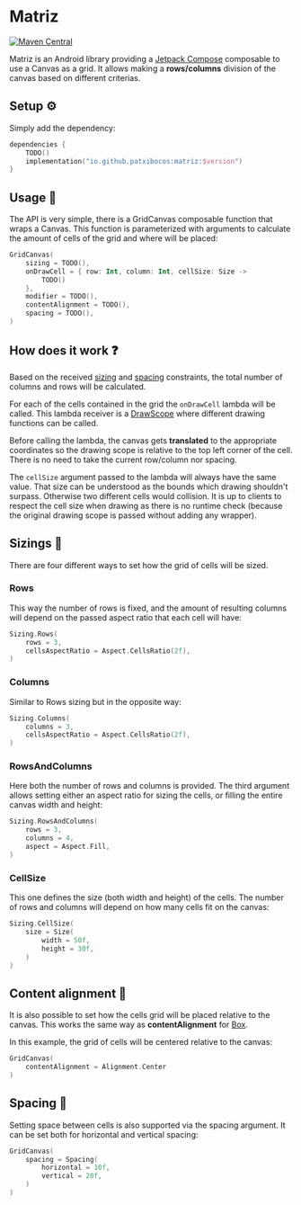 # Matriz

[![Maven Central](https://img.shields.io/maven-central/v/io.github.patxibocos/matriz?label=latest%20release)](https://search.maven.org/artifact/io.github.patxibocos/matriz)

Matriz is an Android library providing a [Jetpack Compose](https://developer.android.com/jetpack/compose) composable to use a Canvas as a grid. It allows making a **rows/columns** division of the canvas based on different criterias.

## Setup ⚙️

Simply add the dependency:

```kotlin
dependencies {
    TODO()
    implementation("io.github.patxibocos:matriz:$version")
}
```

## Usage 📙

The API is very simple, there is a GridCanvas composable function that wraps a Canvas. This function is parameterized with arguments to calculate the amount of cells of the grid and where will be placed:

```kotlin
GridCanvas(
    sizing = TODO(),
    onDrawCell = { row: Int, column: Int, cellSize: Size ->
        TODO()
    },
    modifier = TODO(),
    contentAlignment = TODO(),
    spacing = TODO(),
)
```

## How does it work ❓

Based on the received [sizing](#sizings-) and [spacing](#spacing-) constraints, the total number of columns and rows will be calculated.

For each of the cells contained in the grid the `onDrawCell` lambda will be called. This lambda receiver is a [DrawScope](https://developer.android.com/reference/kotlin/androidx/compose/ui/graphics/drawscope/DrawScope) where different drawing functions can be called.

Before calling the lambda, the canvas gets **translated** to the appropriate coordinates so the drawing scope is relative to the top left corner of the cell. There is no need to take the current row/column nor spacing.

The `cellSize` argument passed to the lambda will always have the same value. That size can be understood as the bounds which drawing shouldn't surpass. Otherwise two different cells would collision. It is up to clients to respect the cell size when drawing as there is no runtime check (because the original drawing scope is passed without adding any wrapper).

## Sizings 📏

There are four different ways to set how the grid of cells will be sized.

### Rows

This way the number of rows is fixed, and the amount of resulting columns will depend on the passed aspect ratio that each cell will have:

```kotlin
Sizing.Rows(
    rows = 3,
    cellsAspectRatio = Aspect.CellsRatio(2f),
)
```

### Columns

Similar to Rows sizing but in the opposite way:

```kotlin
Sizing.Columns(
    columns = 3,
    cellsAspectRatio = Aspect.CellsRatio(2f),
)
```

### RowsAndColumns

Here both the number of rows and columns is provided. The third argument allows setting either an aspect ratio for sizing the cells, or filling the entire canvas width and height:

```kotlin
Sizing.RowsAndColumns(
    rows = 3,
    columns = 4,
    aspect = Aspect.Fill,
)
```

### CellSize

This one defines the size (both width and height) of the cells. The number of rows and columns will depend on how many cells fit on the canvas:

```kotlin
Sizing.CellSize(
    size = Size(
        width = 50f,
        height = 30f,
    )
)
```

## Content alignment 📐

It is also possible to set how the cells grid will be placed relative to the canvas. This works the same way as **contentAlignment** for [Box](https://developer.android.com/reference/kotlin/androidx/compose/foundation/layout/package-summary#Box(androidx.compose.ui.Modifier,androidx.compose.ui.Alignment,kotlin.Boolean,kotlin.Function1)).

In this example, the grid of cells will be centered relative to the canvas:

```kotlin
GridCanvas(
    contentAlignment = Alignment.Center
)
```

## Spacing 🌌

Setting space between cells is also supported via the spacing argument. It can be set both for horizontal and vertical spacing:

```kotlin
GridCanvas(
    spacing = Spacing(
        horizontal = 10f,
        vertical = 20f,
    )
)
```